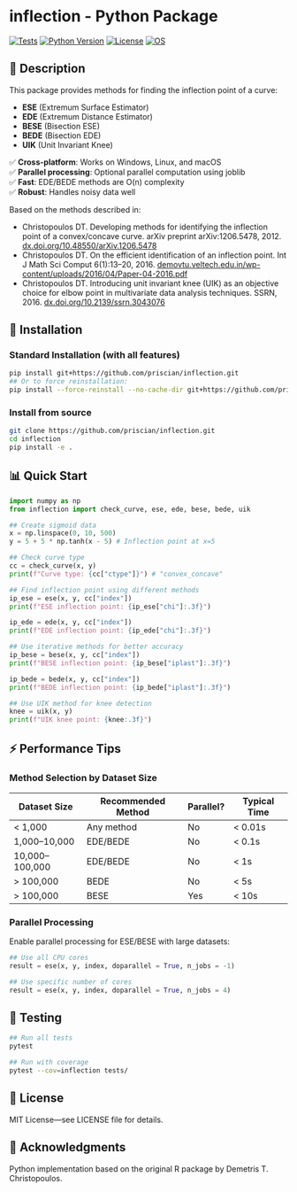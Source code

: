 # inflection - Python Package

[![Tests](https://github.com/priscian/inflection/actions/workflows/tests.yml/badge.svg)](https://github.com/priscian/inflection/actions/workflows/tests.yml)
[![Python Version](https://img.shields.io/pypi/pyversions/inflection)](https://pypi.org/project/inflection/)
[![License](https://img.shields.io/github/license/priscian/inflection)](https://github.com/priscian/inflection/blob/main/LICENSE)
[![OS](https://img.shields.io/badge/OS-Windows%20%7C%20Linux%20%7C%20macOS-blue)](https://github.com/priscian/inflection)

## 📖 Description

This package provides methods for finding the inflection point of a curve:
- **ESE** (Extremum Surface Estimator)
- **EDE** (Extremum Distance Estimator)
- **BESE** (Bisection ESE)
- **BEDE** (Bisection EDE)
- **UIK** (Unit Invariant Knee)

✅ **Cross-platform**: Works on Windows, Linux, and macOS\
✅ **Parallel processing**: Optional parallel computation using joblib\
✅ **Fast**: EDE/BEDE methods are O(n) complexity\
✅ **Robust**: Handles noisy data well

Based on the methods described in:
- Christopoulos DT. Developing methods for identifying the inflection point of a convex/concave curve. arXiv preprint arXiv:1206.5478, 2012. [dx.doi.org/10.48550/arXiv.1206.5478](https://dx.doi.org/10.48550/arXiv.1206.5478)
- Christopoulos DT. On the efficient identification of an inflection point. Int J Math Sci Comput 6(1):13–20, 2016. [demovtu.veltech.edu.in/wp-content/uploads/2016/04/Paper-04-2016.pdf](https://demovtu.veltech.edu.in/wp-content/uploads/2016/04/Paper-04-2016.pdf)
- Christopoulos DT. Introducing unit invariant knee (UIK) as an objective choice for elbow point in multivariate data analysis techniques. SSRN, 2016. [dx.doi.org/10.2139/ssrn.3043076](https://dx.doi.org/10.2139/ssrn.3043076)

## 🚀 Installation

### Standard Installation (with all features)
```bash
pip install git+https://github.com/priscian/inflection.git
## Or to force reinstallation:
pip install --force-reinstall --no-cache-dir git+https://github.com/priscian/inflection.git
```

### Install from source
```bash
git clone https://github.com/priscian/inflection.git
cd inflection
pip install -e .
```

## 📊 Quick Start

```python
import numpy as np
from inflection import check_curve, ese, ede, bese, bede, uik

## Create sigmoid data
x = np.linspace(0, 10, 500)
y = 5 + 5 * np.tanh(x - 5) # Inflection point at x=5

## Check curve type
cc = check_curve(x, y)
print(f"Curve type: {cc["ctype"]}") # "convex_concave"

## Find inflection point using different methods
ip_ese = ese(x, y, cc["index"])
print(f"ESE inflection point: {ip_ese["chi"]:.3f}")

ip_ede = ede(x, y, cc["index"])
print(f"EDE inflection point: {ip_ede["chi"]:.3f}")

## Use iterative methods for better accuracy
ip_bese = bese(x, y, cc["index"])
print(f"BESE inflection point: {ip_bese["iplast"]:.3f}")

ip_bede = bede(x, y, cc["index"])
print(f"BEDE inflection point: {ip_bede["iplast"]:.3f}")

## Use UIK method for knee detection
knee = uik(x, y)
print(f"UIK knee point: {knee:.3f}")
```

## ⚡ Performance Tips

### Method Selection by Dataset Size

| Dataset Size | Recommended Method | Parallel? | Typical Time |
|-------------|-------------------|-----------|--------------|
| < 1,000 | Any method | No | < 0.01s |
| 1,000–10,000 | EDE/BEDE | No | < 0.1s |
| 10,000–100,000 | EDE/BEDE | No | < 1s |
| > 100,000 | BEDE | No | < 5s |
| > 100,000 | BESE | Yes | < 10s |

### Parallel Processing

Enable parallel processing for ESE/BESE with large datasets:

```python
## Use all CPU cores
result = ese(x, y, index, doparallel = True, n_jobs = -1)

## Use specific number of cores
result = ese(x, y, index, doparallel = True, n_jobs = 4)
```

## 🧪 Testing

```bash
## Run all tests
pytest

## Run with coverage
pytest --cov=inflection tests/
```

## 📄 License

MIT License—see LICENSE file for details.

## 🙏 Acknowledgments

Python implementation based on the original R package by Demetris T. Christopoulos.
